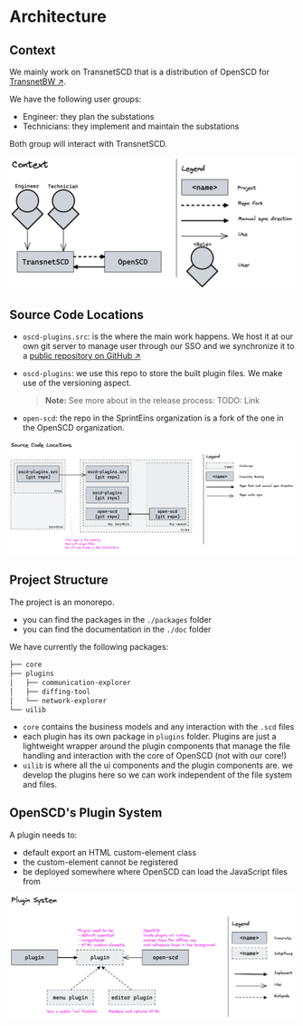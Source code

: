 # Architecture

## Context 

We mainly work on TransnetSCD that is a distribution of OpenSCD for [TransnetBW ↗](https://www.transnetbw.de/en).

We have the following user groups:
- Engineer: they plan the substations
- Technicians: they implement and maintain the substations

Both group will interact with TransnetSCD.

![](./arch_context.excalidraw.png)



## Source Code Locations

- `oscd-plugins.src`: is the where the main work happens. 
We host it at our own git server to manage user through our SSO and we synchronize it to a 
[public repository on GitHub ↗](https://github.com/sprinteins/oscd-plugins.src)


- `oscd-plugins`: we use this repo to store the built plugin files. 
  We make use of the versioning aspect.
  > **Note:** See more about in the release process: TODO: Link

- `open-scd`: the repo in the SprintEins organization is a fork of the one in the OpenSCD organization.

![](arch_source_code_locations.excalidraw.png)


## Project Structure

The project is an monorepo.

- you can find the packages in the `./packages` folder
- you can find the documentation in the `./doc` folder


We have currently the following packages:

```
├── core
├── plugins
│   ├── communication-explorer
│   ├── diffing-tool
│   └── network-explorer
└── uilib
```

- `core` contains the business models and any interaction with the `.scd` files
- each plugin has its own package in `plugins` folder. Plugins are just a lightweight 
  wrapper around the plugin components that manage the file handling and interaction
  with the core of OpenSCD (not with our core!)
- `uilib` is where all the ui components and the plugin components are.
  we develop the plugins here so we can work independent of the file system and files.


## OpenSCD's Plugin System

A plugin needs to:
- default export an HTML custom-element class
- the custom-element cannot be registered
- be deployed somewhere where OpenSCD can load the JavaScript files from

![](arch_plugins.excalidraw.png)